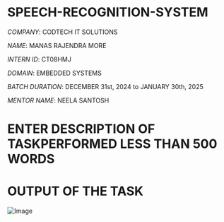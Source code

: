 # SPEECH-RECOGNITION-SYSTEM

*COMPANY*: CODTECH IT SOLUTIONS

*NAME*: MANAS RAJENDRA MORE

*INTERN ID*: CT08HMJ

*DOMAIN*: EMBEDDED SYSTEMS

*BATCH DURATION*: DECEMBER 31st, 2024 to JANUARY 30th, 2025

*MENTOR NAME*: NEELA SANTOSH

# ENTER DESCRIPTION OF TASKPERFORMED LESS THAN 500 WORDS


# OUTPUT OF THE TASK

![Image](https://github.com/user-attachments/assets/2b1775c0-6ece-4bd8-b725-146347d259ce)
